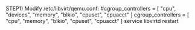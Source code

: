 
STEP1) Modify /etc/libvirt/qemu.conf:
	#cgroup_controllers = [ "cpu", "devices", "memory", "blkio", "cpuset", "cpuacct" ]
	cgroup_controllers = [ "cpu", "memory", "blkio", "cpuset", "cpuacct" ]
	service libvirtd restart

